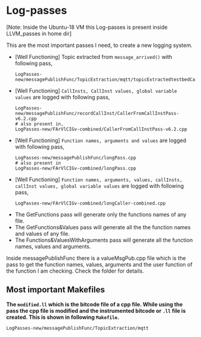 # Log-passes
[Note: Inside the Ubuntu-18 VM this Log-passes is present inside LLVM_passes in home dir]


This are the most important passes I need, to create a new logging system. 
 - [Well Functioning] Topic extracted from `message_arrived()` with following pass,
	```
	LogPasses-new/messagePublishFunc/TopicExtraction/mqtt/topicExtractedtestbedCallInstpass.cpp 
	```
 - [Well Functioning] `CallInsts, CallInst values, global variable values` are logged with following pass,
	```
	LogPasses-new/messagePublishFunc/recordCallInst/CallerFromCallInstPass-v6.2.cpp
	# also present in,
	LogPasses-new/FArVlCIGv-combined/CallerFromCallInstPass-v6.2.cpp
	```
 - [Well Functioning] `Function names, arguments and values` are logged with following pass,
	```
	LogPasses-new/messagePublishFunc/longPass.cpp
	# also present in 
	LogPasses-new/FArVlCIGv-combined/longPass.cpp
	```
 - [Well Functioning] `Function names, arguments, values, callInsts, callInst values, global variable values` are logged with following pass,
	```
	LogPasses-new/FArVlCIGv-combined/longCaller-combined.cpp
	```
 - The GetFunctions pass will generate only the functions names of any file.
 - The GetFunctions&Values pass will generate all the the function names and values of any file.
 - The Functions&ValuesWithArguments pass will generate all the function names, values and arguments.


Inside messagePublishFunc there is a valueMsgPub.cpp file which is the pass to get the function names, values, arguments and the user function of the function I am checking. Check the folder for details.

## Most important Makefiles
**The `modified.ll` which is the bitcode file of a cpp file. While using the pass the cpp file is modified and the instrumented bitcode or `.ll` file is created. This is shown in following `Makefile`.**
```
LogPasses-new/messagePublishFunc/TopicExtraction/mqtt
```


